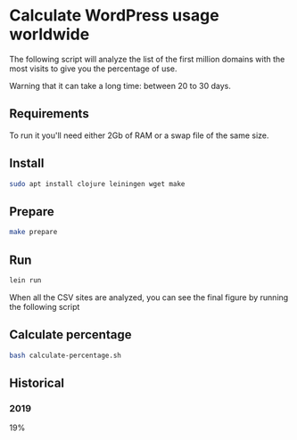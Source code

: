 # Calculate WordPress usage worldwide

The following script will analyze the list of the first million domains with the most visits to give you the percentage of use.

Warning that it can take a long time: between 20 to 30 days.

## Requirements

To run it you'll need either 2Gb of RAM or a swap file of the same size.

## Install

``` sh
sudo apt install clojure leiningen wget make
```

## Prepare

``` sh
make prepare
```

## Run

``` sh
lein run
```

When all the CSV sites are analyzed, you can see the final figure by running the following script

## Calculate percentage

``` sh
bash calculate-percentage.sh
```

## Historical

### 2019

19%
